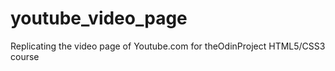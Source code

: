 # youtube_video_page
Replicating the video page of Youtube.com for theOdinProject HTML5/CSS3 course
